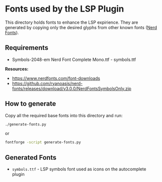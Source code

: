 # Fonts used by the LSP Plugin

This directory holds fonts to enhance the LSP expirience. They are
generated by copying only the desired glyphs from other known fonts
([Nerd Fonts](https://www.nerdfonts.com/)).

## Requirements

* Symbols-2048-em Nerd Font Complete Mono.ttf - symbols.ttf

**Resources:**
* https://www.nerdfonts.com/font-downloads
* https://github.com/ryanoasis/nerd-fonts/releases/download/v3.0.0/NerdFontsSymbolsOnly.zip

## How to generate

Copy all the required base fonts into this directory and run:

```sh
./generate-fonts.py
```
or
```sh
fontforge -script generate-fonts.py
```

## Generated Fonts

* `symbols.ttf` - LSP symbols font used as icons on the autocomplete plugin
